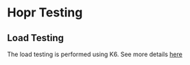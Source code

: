 # Hopr Testing


## Load Testing

The load testing is performed using K6. See more details [here](./k6/README.md)